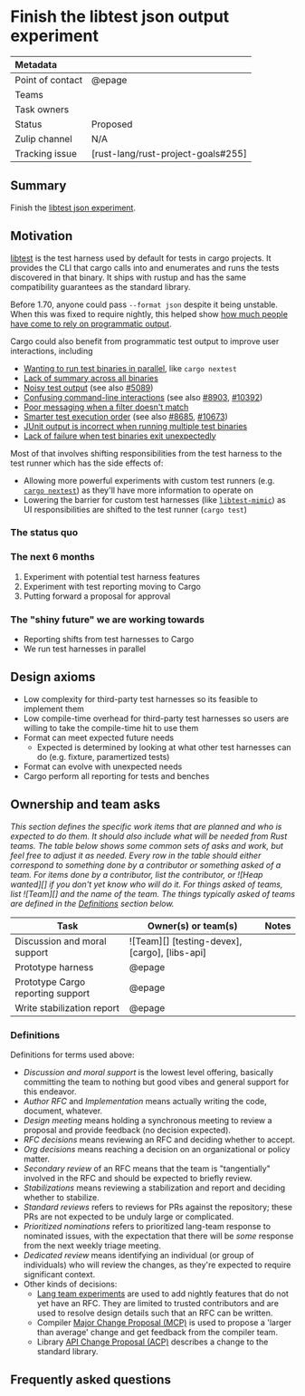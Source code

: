 # Finish the libtest json output experiment

| Metadata           |                                    |
| :--                | :--                                |
| Point of contact   | @epage                             |
| Teams              | <!-- TEAMS WITH ASKS -->           |
| Task owners        | <!-- TASK OWNERS -->               |
| Status             | Proposed                           |
| Zulip channel      | N/A                                |
| Tracking issue     | [rust-lang/rust-project-goals#255] |

## Summary

Finish the [libtest json experiment](https://rust-lang.github.io/rfcs/3558-libtest-json.html).

## Motivation

[libtest](https://github.com/rust-lang/rust/tree/master/library/test)
is the test harness used by default for tests in cargo projects.
It provides the CLI that cargo calls into and enumerates and runs the tests discovered in that binary.
It ships with rustup and has the same compatibility guarantees as the standard library.

Before 1.70, anyone could pass `--format json` despite it being unstable.
When this was fixed to require nightly,
this helped show [how much people have come to rely on programmatic output](https://www.reddit.com/r/rust/comments/13xqhbm/announcing_rust_1700/jmji422/).

Cargo could also benefit from programmatic test output to improve user interactions, including
- [Wanting to run test binaries in parallel](https://github.com/rust-lang/cargo/issues/5609), like `cargo nextest`
- [Lack of summary across all binaries](https://github.com/rust-lang/cargo/issues/4324)
- [Noisy test output](https://github.com/rust-lang/cargo/issues/2832) (see also [#5089](https://github.com/rust-lang/cargo/issues/5089))
- [Confusing command-line interactions](https://github.com/rust-lang/cargo/issues/1983) (see also [#8903](https://github.com/rust-lang/cargo/issues/8903), [#10392](https://github.com/rust-lang/cargo/issues/10392))
- [Poor messaging when a filter doesn't match](https://github.com/rust-lang/cargo/issues/6151)
- [Smarter test execution order](https://github.com/rust-lang/cargo/issues/6266) (see also [#8685](https://github.com/rust-lang/cargo/issues/8685), [#10673](https://github.com/rust-lang/cargo/issues/10673))
- [JUnit output is incorrect when running multiple test binaries](https://github.com/rust-lang/rust/issues/85563)
- [Lack of failure when test binaries exit unexpectedly](https://github.com/rust-lang/rust/issues/87323)

Most of that involves shifting responsibilities from the test harness to the test runner which has the side effects of:
- Allowing more powerful experiments with custom test runners (e.g. [`cargo nextest`](https://crates.io/crates/cargo-nextest)) as they'll have more information to operate on
- Lowering the barrier for custom test harnesses (like [`libtest-mimic`](https://crates.io/crates/libtest-mimic)) as UI responsibilities are shifted to the test runner (`cargo test`)

### The status quo

### The next 6 months

1. Experiment with potential test harness features
2. Experiment with test reporting moving to Cargo
3. Putting forward a proposal for approval

### The "shiny future" we are working towards

- Reporting shifts from test harnesses to Cargo
- We run test harnesses in parallel

## Design axioms

- Low complexity for third-party test harnesses so its feasible to implement them
- Low compile-time overhead for third-party test harnesses so users are willing to take the compile-time hit to use them
- Format can meet expected future needs
  - Expected is determined by looking at what other test harnesses can do (e.g. fixture, paramertized tests)
- Format can evolve with unexpected needs
- Cargo perform all reporting for tests and benches

## Ownership and team asks

*This section defines the specific work items that are planned and who is expected to do them. It should also include what will be needed from Rust teams. The table below shows some common sets of asks and work, but feel free to adjust it as needed. Every row in the table should either correspond to something done by a contributor or something asked of a team. For items done by a contributor, list the contributor, or ![Heap wanted][] if you don't yet know who will do it. For things asked of teams, list ![Team][] and the name of the team. The things typically asked of teams are defined in the [Definitions](#definitions) section below.*

| Task                              | Owner(s) or team(s)       | Notes |
|-----------------------------------|---------------------------|-------|
| Discussion and moral support      | ![Team][] [testing-devex], [cargo], [libs-api] |       |
| Prototype harness                 | @epage                    |       |
| Prototype Cargo reporting support | @epage                    |       |
| Write stabilization report        | @epage                    |       |

### Definitions

Definitions for terms used above:

* *Discussion and moral support* is the lowest level offering, basically committing the team to nothing but good vibes and general support for this endeavor.
* *Author RFC* and *Implementation* means actually writing the code, document, whatever.
* *Design meeting* means holding a synchronous meeting to review a proposal and provide feedback (no decision expected).
* *RFC decisions* means reviewing an RFC and deciding whether to accept.
* *Org decisions* means reaching a decision on an organizational or policy matter.
* *Secondary review* of an RFC means that the team is "tangentially" involved in the RFC and should be expected to briefly review.
* *Stabilizations* means reviewing a stabilization and report and deciding whether to stabilize.
* *Standard reviews* refers to reviews for PRs against the repository; these PRs are not expected to be unduly large or complicated.
* *Prioritized nominations* refers to prioritized lang-team response to nominated issues, with the expectation that there will be *some* response from the next weekly triage meeting.
* *Dedicated review* means identifying an individual (or group of individuals) who will review the changes, as they're expected to require significant context.
* Other kinds of decisions:
    * [Lang team experiments](https://lang-team.rust-lang.org/how_to/experiment.html) are used to add nightly features that do not yet have an RFC. They are limited to trusted contributors and are used to resolve design details such that an RFC can be written.
    * Compiler [Major Change Proposal (MCP)](https://forge.rust-lang.org/compiler/mcp.html) is used to propose a 'larger than average' change and get feedback from the compiler team.
    * Library [API Change Proposal (ACP)](https://std-dev-guide.rust-lang.org/development/feature-lifecycle.html) describes a change to the standard library.

## Frequently asked questions
